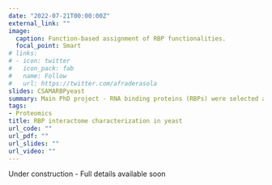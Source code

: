 ```yaml
---
date: "2022-07-21T00:00:00Z"
external_link: ""
image:
  caption: Function-based assignment of RBP functionalities.
  focal_point: Smart
# links:
# - icon: twitter
#   icon_pack: fab
#   name: Follow
#   url: https://twitter.com/afraderasola
slides: CSAMARBPyeast
summary: Main PhD project - RNA binding proteins (RBPs) were selected according to their involvement in RNA pathways and immunoprecipitated. This allowed us to create a function-based network that enabled the assignment of new functionalities on novel and known RBPs. This work was recently presented at CSAMA 2022.
tags:
- Proteomics
title: RBP interactome characterization in yeast
url_code: ""
url_pdf: ""
url_slides: ""
url_video: ""
---
```


Under construction - Full details available soon
